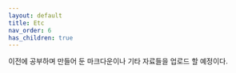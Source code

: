 ```yaml
---
layout: default
title: Etc
nav_order: 6
has_children: true
---
```


이전에 공부하며 만들어 둔 마크다운이나 기타 자료들을 업로드 할 예정이다.
